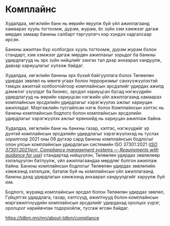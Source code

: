 # Комплайнс

Худалдаа, хөгжлийн банк нь өөрийн явуулж буй үйл ажиллагаанд хамаарах хууль тогтоомж, дүрэм, журам, ёс зүйн хэм хэмжээг дагаж мөрдөх замаар банкны салбарт тэргүүлэгч нэр хүндээ хадгалсаар ирсэн.

Банкны ажилтан бүр холбогдох хууль тогтоомж, дүрэм журам болон стандарт, хэм хэмжээг дагаж мөрдөн ажиллахыг зорьдог ба банкны удирдлагууд нь эрх зүйн нийцлийг хангах тал дээр анхаарал хандуулж, давхар хариуцлагыг хүлээж байдаг.

Худалдаа, хөгжлийн банкны эрх бүхий байгууллага болох Төлөөлөн удирдах зөвлөл нь мөнгө угаах болон терроризмыг санхүүжүүлэхтэй тэмцэх ажилтай холбоотойгоор комплайнсын эрсдэлийг удирдах ажилд дэмжлэг үзүүлдэг ба бизнес, эрсдэл хариуцсан бусад нэгжүүдийн удирдлагууд нь өөрийн хариуцсан нэгжийн үйл ажиллагаанд хамаарах комплайнсын эрсдэлийн удирдлагыг хэрэгжүүлэх ажлыг хариуцан ажилладаг. Мэргэжлийн тусгайлсан нэгж болох Комплайнсын хэлтэс нь банкны комплайнсын бодлого болон комплайнсын эрсдэлийн удирдлагыг хэрэгжүүлэх ажлыг ерөнхийд нь хариуцан ажиллаж байна.

Худалдаа, хөгжлийн банк нь банкны газар, хэлтэс, нэгжүүдийг үр дүнтэй комплайнсын эрсдэлийн удирдлагыг хэрэгжүүлэхэд нь туслах зорилгоор 2021 оны 09 дүгээр сард банкны комплайнсын бодлогыг олон улсын комплайнсын удирдлагын системийн ISO 37301:2021 ([_ISO 37301:2021(en), Compliance management systems — Requirements with guidance for use_](https://www.iso.org/obp/ui/#iso:std:iso:37301:ed-1:v1:en)_)_ стандартад нийцүүлэн, Төлөөлөн удирдах зөвлөлөөр хэлэлцүүлэн батлуулж, үйл ажиллагаандаа мөрдлөг болгон ажиллаж байна. Банкны комплайнсын бодлогыг Төлөөлөн удирдах зөвлөлийн хэмжээнд хэлэлцэж, баталж буй нь комплайнсын үйл ажиллагаанд банкны дээд удирдлагын хэмжээнд анхаарал хандуулдгийг харуулж буй юм.

Бодлого, журамд комплайнсын эрсдэл болон Төлөөлөн удирдах зөвлөл, Гүйцэтгэх удирдлага, газар, хэлтсүүд, ажилтнууд болон комплайнсын мэргэжилтнүүдийн комплайнсын эрсдэлийг удирдахад оролцох үүрэг, оролцоог нарийвчлан тодорхойлж, тусгаж өгсөн байдаг.

https://tdbm.mn/mn/about-tdbm/compliance
